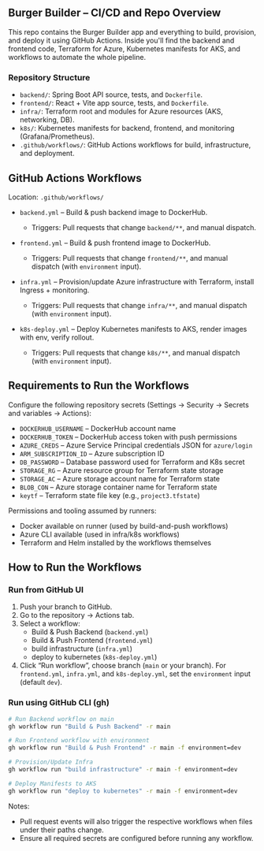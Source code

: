 ## Burger Builder – CI/CD and Repo Overview

This repo contains the Burger Builder app and everything to build, provision, and deploy it using GitHub Actions. Inside you'll find the backend and frontend code, Terraform for Azure, Kubernetes manifests for AKS, and workflows to automate the whole pipeline.


### Repository Structure
- `backend/`: Spring Boot API source, tests, and `Dockerfile`.
- `frontend/`: React + Vite app source, tests, and `Dockerfile`.
- `infra/`: Terraform root and modules for Azure resources (AKS, networking, DB).
- `k8s/`: Kubernetes manifests for backend, frontend, and monitoring (Grafana/Prometheus).
- `.github/workflows/`: GitHub Actions workflows for build, infrastructure, and deployment.


## GitHub Actions Workflows
Location: `.github/workflows/`

- `backend.yml` – Build & push backend image to DockerHub.
  - Triggers: Pull requests that change `backend/**`, and manual dispatch.

- `frontend.yml` – Build & push frontend image to DockerHub.
  - Triggers: Pull requests that change `frontend/**`, and manual dispatch (with `environment` input).

- `infra.yml` – Provision/update Azure infrastructure with Terraform, install Ingress + monitoring.
  - Triggers: Pull requests that change `infra/**`, and manual dispatch (with `environment` input).

- `k8s-deploy.yml` – Deploy Kubernetes manifests to AKS, render images with env, verify rollout.
  - Triggers: Pull requests that change `k8s/**`, and manual dispatch (with `environment` input).


## Requirements to Run the Workflows
Configure the following repository secrets (Settings → Security → Secrets and variables → Actions):
- `DOCKERHUB_USERNAME` – DockerHub account name
- `DOCKERHUB_TOKEN` – DockerHub access token with push permissions
- `AZURE_CREDS` – Azure Service Principal credentials JSON for `azure/login`
- `ARM_SUBSCRIPTION_ID` – Azure subscription ID
- `DB_PASSWORD` – Database password used for Terraform and K8s secret
- `STORAGE_RG` – Azure resource group for Terraform state storage
- `STORAGE_AC` – Azure storage account name for Terraform state
- `BLOB_CON` – Azure storage container name for Terraform state
- `keytf` – Terraform state file key (e.g., `project3.tfstate`)

Permissions and tooling assumed by runners:
- Docker available on runner (used by build-and-push workflows)
- Azure CLI available (used in infra/k8s workflows)
- Terraform and Helm installed by the workflows themselves


## How to Run the Workflows

### Run from GitHub UI
1. Push your branch to GitHub.
2. Go to the repository → Actions tab.
3. Select a workflow:
   - Build & Push Backend (`backend.yml`)
   - Build & Push Frontend (`frontend.yml`)
   - build infrastructure (`infra.yml`)
   - deploy to kubernetes (`k8s-deploy.yml`)
4. Click “Run workflow”, choose branch (`main` or your branch). For `frontend.yml`, `infra.yml`, and `k8s-deploy.yml`, set the `environment` input (default `dev`).

### Run using GitHub CLI (gh)
```bash
# Run Backend workflow on main
gh workflow run "Build & Push Backend" -r main

# Run Frontend workflow with environment
gh workflow run "Build & Push Frontend" -r main -f environment=dev

# Provision/Update Infra
gh workflow run "build infrastructure" -r main -f environment=dev

# Deploy Manifests to AKS
gh workflow run "deploy to kubernetes" -r main -f environment=dev
```

Notes:
- Pull request events will also trigger the respective workflows when files under their paths change.
- Ensure all required secrets are configured before running any workflow.

